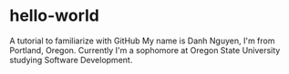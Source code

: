# hello-world
A tutorial to familiarize with GitHub
My name is Danh Nguyen, I'm from Portland, Oregon. Currently I'm a sophomore at Oregon State University studying Software Development. 
